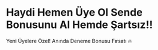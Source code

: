 # Haydi Hemen Üye Ol Sende Bonusunu Al Hemde Şartsız!!
Yeni Üyelere Özel! Anında Deneme Bonusu Fırsatı 🔥
